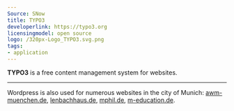 ```yaml
---
Source: SNow
title: TYPO3
developerlink: https://typo3.org
licensingmodel: open source
logo: /320px-Logo_TYPO3.svg.png
tags:
- application
---
```


__TYPO3__ is a free content management system for websites.


---

Wordpress is also used for numerous websites in the city of Munich:
[awm-muenchen.de](https://www.awm-muenchen.de), [lenbachhaus.de](https://www.lenbachhaus.de), [mphil.de](https://www.mphil.de), [m-education.de](https://m-bildung.de).
